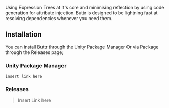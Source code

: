 Using Expression Trees at it's core and minimising reflection by using code generation for attribute injection. Buttr is designed to be lightning fast at resolving dependencies whenever you need them.

## Installation
You can install Buttr through the Unity Package Manager Or via Package through the Releases page;

### Unity Package Manager
```
insert link here
```

### Releases
> Insert Link here